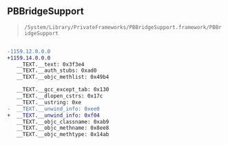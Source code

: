 ## PBBridgeSupport

> `/System/Library/PrivateFrameworks/PBBridgeSupport.framework/PBBridgeSupport`

```diff

-1159.12.0.0.0
+1159.14.0.0.0
   __TEXT.__text: 0x3f3e4
   __TEXT.__auth_stubs: 0xad0
   __TEXT.__objc_methlist: 0x49b4

   __TEXT.__gcc_except_tab: 0x130
   __TEXT.__dlopen_cstrs: 0x17c
   __TEXT.__ustring: 0xe
-  __TEXT.__unwind_info: 0xee0
+  __TEXT.__unwind_info: 0xf04
   __TEXT.__objc_classname: 0xab9
   __TEXT.__objc_methname: 0x8ee8
   __TEXT.__objc_methtype: 0x14ab

```
